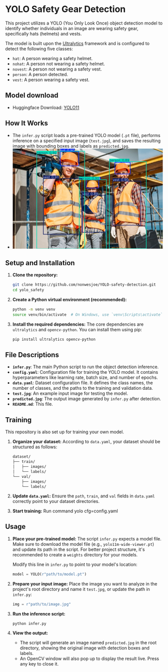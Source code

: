 # YOLO Safety Gear Detection

This project utilizes a YOLO (You Only Look Once) object detection model to identify whether individuals in an image are wearing safety gear, specifically hats (helmets) and vests.

The model is built upon the [Ultralytics](https://ultralytics.com/) framework and is configured to detect the following five classes:
- `hat`: A person wearing a safety helmet.
- `nohat`: A person not wearing a safety helmet.
- `novest`: A person not wearing a safety vest.
- `person`: A person detected.
- `vest`: A person wearing a safety vest.
## Model download
- Huggingface Download: [YOLO11](https://huggingface.co/wesjos/Yolo-hard-hat-safety-vest)
## How It Works

- The `infer.py` script loads a pre-trained YOLO model (`.pt` file), performs inference on a specified input image (`test.jpg`), and saves the resulting image with bounding boxes and labels as `predicted.jpg`.
- ![showcase](./predicted.jpg)

## Setup and Installation

1.  **Clone the repository:**
    ```bash
    git clone https://github.com/nonwesjoe/YOLO-safety-detection.git
    cd yolo_safety
    ```

2.  **Create a Python virtual environment (recommended):**
    ```bash
    python -m venv venv
    source venv/bin/activate  # On Windows, use `venv\Scripts\activate`
    ```

3.  **Install the required dependencies:**
    The core dependencies are `ultralytics` and `opencv-python`. You can install them using pip:
    ```bash
    pip install ultralytics opencv-python
    ```

## File Descriptions

-   **`infer.py`**: The main Python script to run the object detection inference.
-   **`config.yaml`**: Configuration file for training the YOLO model. It contains hyperparameters like learning rate, batch size, and number of epochs.
-   **`data.yaml`**: Dataset configuration file. It defines the class names, the number of classes, and the paths to the training and validation data.
-   **`test.jpg`**: An example input image for testing the model.
-   **`predicted.jpg`**: The output image generated by `infer.py` after detection.
-   **`README.md`**: This file.

## Training

This repository is also set up for training your own model.

1.  **Organize your dataset:**
    According to `data.yaml`, your dataset should be structured as follows:
    ```
    dataset/
    ├── train/
    │   ├── images/
    │   └── labels/
    └── val/
        ├── images/
        └── labels/
    ```

2.  **Update `data.yaml`:**
    Ensure the `path`, `train`, and `val` fields in `data.yaml` correctly point to your dataset directories.

3.  **Start training:**
    Run command yolo cfg=config.yaml

## Usage

1.  **Place your pre-trained model:**
    The script `infer.py` expects a model file. Make sure to download the model file (e.g., `yolo11m-wide-viewer.pt`) and update its path in the script. For better project structure, it's recommended to create a `weights` directory for your models.

    Modify this line in `infer.py` to point to your model's location:
    ```python
    model = YOLO(r"path/to/model.pt")
    ```

2.  **Prepare your input image:**
    Place the image you want to analyze in the project's root directory and name it `test.jpg`, or update the path in `infer.py`:
    ```python
    img = r"path/to/image.jpg"
    ```

3.  **Run the inference script:**
    ```bash
    python infer.py
    ```

4.  **View the output:**
    - The script will generate an image named `predicted.jpg` in the root directory, showing the original image with detection boxes and labels.
    - An OpenCV window will also pop up to display the result live. Press any key to close it.
